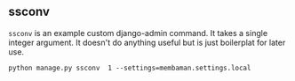ssconv
-----
`ssconv` is an example custom django-admin command. It takes a single integer argument. It doesn't do anything useful but is just boilerplat for later use.
```
python manage.py ssconv  1 --settings=membaman.settings.local
```
